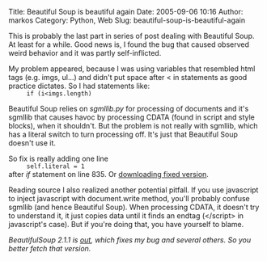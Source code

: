 Title: Beautiful Soup is beautiful again
Date: 2005-09-06 10:16
Author: markos
Category: Python, Web
Slug: beautiful-soup-is-beautiful-again

This is probably the last part in series of post dealing with Beautiful
Soup. At least for a while. Good news is, I found the bug that caused
observed weird behavior and it was partly self-inflicted.

My problem appeared, because I was using variables that resembled html
tags (e.g. imgs, ul...) and didn't put space after \< in statements as
good practice dictates. So I had statements like:  
`     if (i<imgs.length)`

Beautiful Soup relies on *sgmllib.py* for processing of documents and
it's sgmllib that causes havoc by processing CDATA (found in script and
style blocks), when it shouldn't. But the problem is not really with
sgmllib, which has a literal switch to turn processing off. It's just
that Beautiful Soup doesn't use it.

So fix is really adding one line  
`     self.literal = 1`  
after *if* statement on line 835. Or [downloading fixed
version](http://markos.gaivo.net/blog/code/BeautifulSoup.py "Link to fixed version").

Reading source I also realized another potential pitfall. If you use
javascript to inject javascript with document.write method, you'll
probably confuse sgmllib (and hence Beautiful Soup). When processing
CDATA, it doesn't try to understand it, it just copies data until it
finds an endtag (\</script\> in javascript's case). But if you're doing
that, you have yourself to blame.

*BeautifulSoup 2.1.1 is
[out](http://www.crummy.com/software/BeautifulSoup/index.html), which
fixes my bug and several others. So you better fetch that version.*


